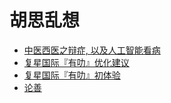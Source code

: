 # 胡思乱想
* [中医西医之辩症, 以及人工智能看病](2018-04-09.md)
* [复星国际『有叻』优化建议](2018-02-05.md)
* [复星国际『有叻』初体验](2018-02-02.md)
* [论善](2018-01-15.md)